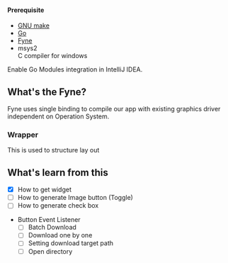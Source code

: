 

#### Prerequisite
- [GNU make](https://gnuwin32.sourceforge.net/packages/make.htm)
- [Go](https://go.dev/dl/)
- [Fyne](https://developer.fyne.io/started/) 
- msys2 \
C compiler for windows

Enable Go Modules integration in IntelliJ IDEA.

## What's the Fyne?
Fyne uses single binding to compile our app with existing graphics driver independent on Operation System.

### Wrapper
This is used to structure lay out

## What's learn from this
- [X] How to get widget
- [ ] How to generate Image button (Toggle)
- [ ] How to generate check box 
- Button Event Listener 
  - [ ] Batch Download
  - [ ] Download one by one
  - [ ] Setting download target path
  - [ ] Open directory
